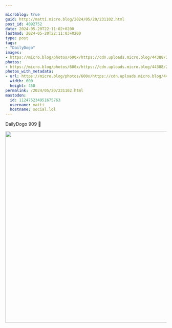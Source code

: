 ```yaml
---

microblog: true
guid: http://matti.micro.blog/2024/05/20/231102.html
post_id: 4092752
date: 2024-05-20T22:11:02+0200
lastmod: 2024-05-20T22:11:03+0200
type: post
tags:
- "DailyDogo"
images:
- https://micro.blog/photos/600x/https://cdn.uploads.micro.blog/44388/2024/eaa2e01864d14602a42caa2cc89dcbe3.jpg
photos:
- https://micro.blog/photos/600x/https://cdn.uploads.micro.blog/44388/2024/eaa2e01864d14602a42caa2cc89dcbe3.jpg
photos_with_metadata:
- url: https://micro.blog/photos/600x/https://cdn.uploads.micro.blog/44388/2024/eaa2e01864d14602a42caa2cc89dcbe3.jpg
  width: 600
  height: 450
permalink: /2024/05/20/231102.html
mastodon:
  id: 112475234951675763
  username: matti
  hostname: social.lol
---
```

DailyDogo 909 🐶

<img src="/media/uploads/2024/eaa2e01864d14602a42caa2cc89dcbe3.jpg" width="600" alt="" />
